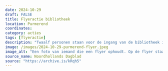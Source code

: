 ```yaml
---
date: 2024-10-29
draft: FALSE
title: Flyeractie bibliotheek 
location: Purmerend
coordinates: 
category: acties
tags: [flyeractie]
description: "Twaalf personen staan voor de ingang van de bibliotheek in Purmerend met borden en Palestijnse vlaggen. Ze delen flyers uit, omdat binnen Natascha van Weezel een voordracht houdt. Van Weezel probeert op een 'zachte' en sentimentele manier het zionistisch gedachtengoed te normaliseren. "
image: /images/2024-10-29-purmerend-flyer.jpeg
image_alt: "Een foto van iemand die een flyer ophoudt. Op de flyer staat: 'Je hart zit niet in het midden' en 'Durft te kiezen'. Op de achtergrond is de contour van Palestina te zien. "
source_name: Noordhollands Dagblad
source: "https://archive.is/kRqh5"
---
```

